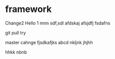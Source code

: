 # framework
Change2
Hello
1
mnn
sdf,sdl
afdskaj
afsjdfj
fsdafns


git pull try

master cahnge
fjsdkafjks
abcd
nkljnk
jhjhh

hhkk
nbnb
